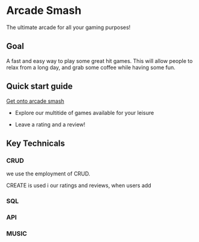 # Arcade Smash 
The ultimate arcade for all your gaming purposes! 

## Goal 
A fast and easy way to play some great hit games. This will allow people to relax from a long day, and grab some coffee while having some fun. 

## Quick start guide

<a href="arcadesmash.tk"> Get onto arcade smash </a>

- Explore our multitide of games available for your leisure 

- Leave a rating and a review! 

## Key Technicals 

### CRUD 

we use the employment of CRUD. 

CREATE is used i our ratings and reviews, when users add 

### SQL 


### API 


### MUSIC 

